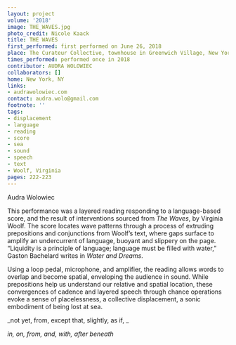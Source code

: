 ```yaml
---
layout: project
volume: '2018'
image: THE_WAVES.jpg
photo_credit: Nicole Kaack
title: THE WAVES
first_performed: first performed on June 26, 2018
place: The Curateur Collective, townhouse in Greenwich Village, New York, NY
times_performed: performed once in 2018
contributor: AUDRA WOLOWIEC
collaborators: []
home: New York, NY
links:
- audrawolowiec.com
contact: audra.wolo@gmail.com
footnote: ''
tags:
- displacement
- language
- reading
- score
- sea
- sound
- speech
- text
- Woolf, Virginia
pages: 222-223
---
```


Audra Wolowiec

This performance was a layered reading responding to a language-based score, and the result of interventions sourced from _The Waves_, by Virginia Woolf. The score locates wave patterns through a process of extruding prepositions and conjunctions from Woolf’s text, where gaps surface to amplify an undercurrent of language, buoyant and slippery on the page. “Liquidity is a principle of language; language must be filled with water,” Gaston Bachelard writes in _Water and Dreams_.

Using a loop pedal, microphone, and amplifier, the reading allows words to overlap and become spatial, enveloping the audience in sound. While prepositions help us understand our relative and spatial location, these convergences of cadence and layered speech through chance operations evoke a sense of placelessness, a collective displacement, a sonic embodiment of being lost at sea.

_not yet, from, except that, slightly, as if, _

_in, on, from, and, with, after beneath_
